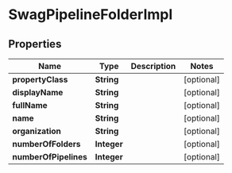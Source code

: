 
# SwagPipelineFolderImpl

## Properties
Name | Type | Description | Notes
------------ | ------------- | ------------- | -------------
**propertyClass** | **String** |  |  [optional]
**displayName** | **String** |  |  [optional]
**fullName** | **String** |  |  [optional]
**name** | **String** |  |  [optional]
**organization** | **String** |  |  [optional]
**numberOfFolders** | **Integer** |  |  [optional]
**numberOfPipelines** | **Integer** |  |  [optional]



